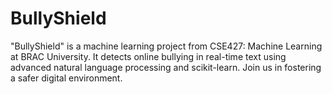 # BullyShield
 "BullyShield" is a machine learning project from CSE427: Machine Learning at BRAC University. It detects online bullying in real-time text using advanced natural language processing and scikit-learn. Join us in fostering a safer digital environment.
